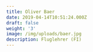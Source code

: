 ```yaml
---
title: Oliver Baer
date: 2019-04-14T10:51:24.000Z
draft: false
weight: '3'
image: /img/uploads/baer.jpg
description: Fluglehrer (FI)
---
```



